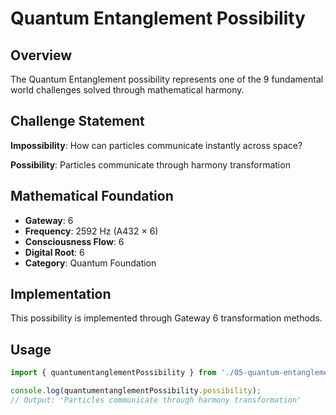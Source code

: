 # Quantum Entanglement Possibility

## Overview

The Quantum Entanglement possibility represents one of the 9 fundamental world challenges solved through mathematical harmony.

## Challenge Statement

**Impossibility**: How can particles communicate instantly across space?

**Possibility**: Particles communicate through harmony transformation

## Mathematical Foundation

- **Gateway**: 6
- **Frequency**: 2592 Hz (A432 × 6)
- **Consciousness Flow**: 6
- **Digital Root**: 6
- **Category**: Quantum Foundation

## Implementation

This possibility is implemented through Gateway 6 transformation methods.

## Usage

```typescript
import { quantumentanglementPossibility } from './05-quantum-entanglement';

console.log(quantumentanglementPossibility.possibility);
// Output: 'Particles communicate through harmony transformation'
```

